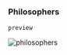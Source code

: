 ### Philosophers

`preview`

![philosophers](https://github.com/SeongMinJin/42seoul/assets/73181329/4ae6266c-ccca-43bf-8e0e-3d1bdbe88a60)
